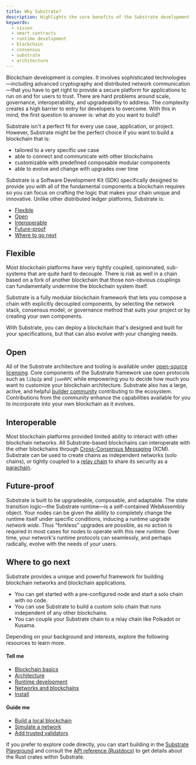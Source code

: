 ```yaml
---
title: Why Substrate?
description: Highlights the core benefits of the Substrate development environment that differentiate it from other blockchain and smart contract platforms.
keywords:
  - vision
  - smart contracts
  - runtime development
  - blockchain
  - consensus
  - substrate
  - architecture
---
```


Blockchain development is complex.
It involves sophisticated technologies—including advanced cryptography and distributed network communication—that you have to get right to provide a secure platform for applications to run on and for users to trust.
There are hard problems around scale, governance, interoperability, and upgradeability to address.
The complexity creates a high barrier to entry for developers to overcome.
With this in mind, the first question to answer is: what do you want to build?

Substrate isn't a perfect fit for every use case, application, or project.
However, Substrate might be the perfect choice if you want to build a blockchain that is:

- tailored to a very specific use case
- able to connect and communicate with other blockchains
- customizable with predefined composable modular components
- able to evolve and change with upgrades over time

Substrate is a Software Development Kit (SDK) specifically designed to provide you with all of the fundamental components a blockchain requires so you can focus on crafting the logic that makes your chain unique and innovative.
Unlike other distributed ledger platforms, Substrate is:

- [Flexible](#flexible)
- [Open](#open)
- [Interoperable](#interoperable)
- [Future-proof](#future-proof)
- [Where to go next](#where-to-go-next)

## Flexible

Most blockchain platforms have very tightly coupled, opinionated, sub-systems that are quite hard to decouple.
There is risk as well in a chain based on a fork of another blockchain that those non-obvious couplings can fundamentally undermine the blockchain system itself.

Substrate is a fully modular blockchain framework that lets you compose a chain with explicitly decoupled components, by selecting the network stack, consensus model, or governance method that suits your project or by creating your own components.

With Substrate, you can deploy a blockchain that's designed and built for your specifications, but that can also evolve with your changing needs.

## Open

All of the Substrate architecture and tooling is available under [open-source licensing](https://github.com/paritytech/substrate#license).
Core components of the Substrate framework use open protocols such as `libp2p` and `jsonRPC` while empowering you to decide how much you want to customize your blockchain architecture.
Substrate also has a large, active, and helpful [builder community](https://substrate.io/ecosystem/) contributing to the ecosystem.
Contributions from the community enhance the capabilities available for you to incorporate into your own blockchain as it evolves.

## Interoperable

Most blockchain platforms provided limited ability to interact with other blockchain networks.
All Substrate-based blockchains can interoperate with the other blockchains through [Cross-Consensus Messaging](https://wiki.polkadot.network/docs/learn-crosschain) (XCM).
Substrate can be used to create chains as independent networks (solo chains), or tightly coupled to a [relay chain](https://wiki.polkadot.network/docs/learn-architecture#relay-chain) to share its security as a [parachain](https://wiki.polkadot.network/docs/learn-parachains).

## Future-proof

Substrate is built to be upgradeable, composable, and adaptable.
The state transition logic—the Substrate runtime—is a self-contained WebAssembly object.
Your nodes can be given the ability to completely change the runtime itself under specific conditions, inducing a runtime upgrade _network wide_.
Thus "forkless" upgrades are possible, as no action is required in most cases for nodes to operate with this new runtime.
Over time, your network's runtime protocols can seamlessly, and perhaps radically, evolve with the needs of your users.

## Where to go next

Substrate provides a unique and powerful framework for building blockchain networks and blockchain applications.

- You can get started with a pre-configured node and start a solo chain with no code.
- You can use Substrate to build a custom solo chain that runs independent of any other blockchains.
- You can couple your Substrate chain to a relay chain like Polkadot or Kusama.

Depending on your background and interests, explore the following resources to learn more.

#### Tell me

- [Blockchain basics](/learn/blockchain-basics/)
- [Architecture](/learn/architecture/)
- [Runtime development](/learn/runtime-development)
- [Networks and blockchains](/learn/node-and-network-types/)
- [Install](/install/)

#### Guide me

- [Build a local blockchain](/tutorials/get-started/build-local-blockchain/)
- [Simulate a network](/tutorials/get-started/simulate-network/)
- [Add trusted validators](/tutorials/get-started/add-trusted-nodes/)

If you prefer to explore code directly, you can start building in the [Substrate Playground](https://docs.substrate.io/playground/) and consult the [API reference (Rustdocs)](https://paritytech.github.io/substrate/master) to get details about the Rust crates within Substrate.
